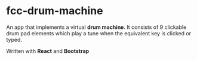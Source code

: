 # fcc-drum-machine

An app that implements a virtual **drum machine**. It consists of 9 clickable drum pad elements which play a tune when the equivalent key is clicked or typed.

Written with **React** and **Bootstrap**
